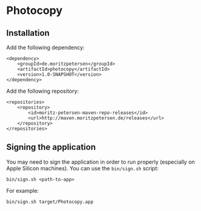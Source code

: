 # Photocopy

## Installation

Add the following dependency:

```
<dependency>
    <groupId>de.moritzpetersen</groupId>
    <artifactId>photocopy</artifactId>
    <version>1.0-SNAPSHOT</version>
</dependency>
```

Add the following repository:

```
<repositories>
    <repository>
        <id>moritz-petersen-maven-repo-releases</id>
        <url>http://maven.moritzpetersen.de/releases</url>
    </repository>
</repositories>
```

## Signing the application

You may need to sign the application in order to run properly (especially on Apple Silicon machines). You can use
the `bin/sign.sh` script:

```
bin/sign.sh <path-to-app>
```

For example:

```
bin/sign.sh target/Photocopy.app
```